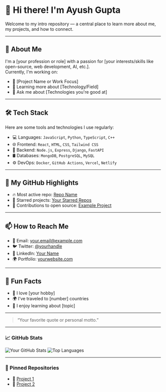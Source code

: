 # 👋 Hi there! I'm Ayush Gupta

Welcome to my intro repository — a central place to learn more about me, my projects, and how to connect.

---

## 🚀 About Me

I'm a [your profession or role] with a passion for [your interests/skills like open-source, web development, AI, etc.].  
Currently, I'm working on:

- 🔭 [Project Name or Work Focus]
- 🌱 Learning more about [Technology/Field]
- 💬 Ask me about [Technologies you're good at]

---

## 🛠️ Tech Stack

Here are some tools and technologies I use regularly:

- 💻 Languages: `JavaScript`, `Python`, `TypeScript`, `C++`
- 🌐 Frontend: `React`, `HTML`, `CSS`, `Tailwind CSS`
- 🧠 Backend: `Node.js`, `Express`, `Django`, `FastAPI`
- 🛢️ Databases: `MongoDB`, `PostgreSQL`, `MySQL`
- ⚙️ DevOps: `Docker`, `GitHub Actions`, `Vercel`, `Netlify`

---

## 📂 My GitHub Highlights

- 🔥 Most active repo: [Repo Name](repo-link)
- 🌟 Starred projects: [Your Starred Repos](https://github.com/yourusername?tab=stars)
- 🧩 Contributions to open source: [Example Project](link)

---

## 📫 How to Reach Me

- 📧 Email: [your.email@example.com](mailto:your.email@example.com)
- 🐦 Twitter: [@yourhandle](https://twitter.com/yourhandle)
- 💼 LinkedIn: [Your Name](https://linkedin.com/in/yourprofile)
- 🌍 Portfolio: [yourwebsite.com](https://yourwebsite.com)

---

## 🧾 Fun Facts

- 🎸 I love [your hobby]
- 🌍 I’ve traveled to [number] countries
- 🧠 I enjoy learning about [topic]

---

> “Your favorite quote or personal motto.”

---

### 📈 GitHub Stats

![Your GitHub Stats](https://github-readme-stats.vercel.app/api?username=yourusername&show_icons=true&theme=radical)
![Top Languages](https://github-readme-stats.vercel.app/api/top-langs/?username=yourusername&layout=compact&theme=radical)

---

### 📎 Pinned Repositories

<!-- You can pin repos directly on GitHub interface -->
- 📌 [Project 1](https://github.com/yourusername/project1)
- 📌 [Project 2](https://github.com/yourusername/project2)
